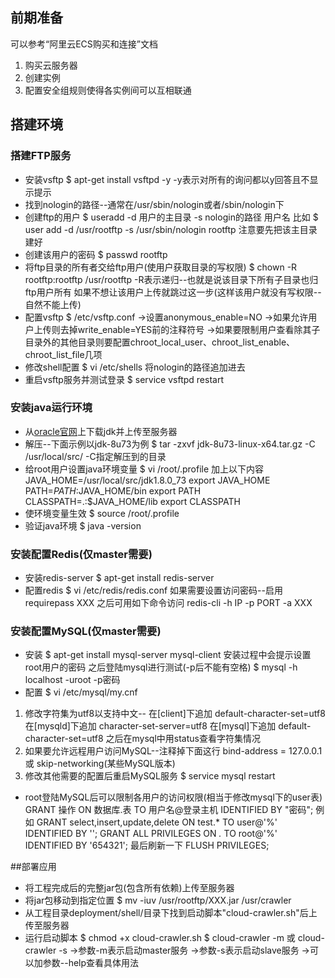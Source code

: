 ## 前期准备
可以参考“阿里云ECS购买和连接”文档
1. 购买云服务器
2. 创建实例
3. 配置安全组规则使得各实例间可以互相联通

## 搭建环境
### 搭建FTP服务
* 安装vsftp
    	$ apt-get install vsftpd -y
-y表示对所有的询问都以y回答且不显示提示
* 找到nologin的路径--通常在/usr/sbin/nologin或者/sbin/nologin下
* 创建ftp的用户
		$ useradd -d 用户的主目录 -s nologin的路径 用户名
比如
		$ user add -d /usr/rootftp -s /usr/sbin/nologin rootftp
注意要先把该主目录建好
* 创建该用户的密码
		$ passwd rootftp
* 将ftp目录的所有者交给ftp用户(使用户获取目录的写权限)
		$ chown -R rootftp:rootftp /usr/rootftp
-R表示递归--也就是说该目录下所有子目录也归ftp用户所有
如果不想让该用户上传就跳过这一步(这样该用户就没有写权限--自然不能上传)
*  配置vsftp
		$ /etc/vsftp.conf
->设置anonymous_enable=NO
->如果允许用户上传则去掉write_enable=YES前的注释符号
->如果要限制用户查看除其子目录外的其他目录则要配置chroot_local_user、chroot_list_enable、chroot_list_file几项
* 修改shell配置
		$ vi /etc/shells
将nologin的路径追加进去
* 重启vsftp服务并测试登录
		$ service vsftpd restart

### 安装java运行环境
* 从[oracle官网](http://www.oracle.com/technetwork/java/javase/downloads/index.html)上下载jdk并上传至服务器
* 解压--下面示例以jdk-8u73为例
		$ tar -zxvf jdk-8u73-linux-x64.tar.gz  -C /usr/local/src/
-C指定解压到的目录
* 给root用户设置java环境变量
		$ vi /root/.profile
加上以下内容
	    JAVA_HOME=/usr/local/src/jdk1.8.0_73
	    export JAVA_HOME
	    PATH=$PATH:$JAVA_HOME/bin
	    export PATH
	    CLASSPATH=.:$JAVA_HOME/lib
	    export CLASSPATH
* 使环境变量生效
		$ source /root/.profile
* 验证java环境
		$ java -version

### 安装配置Redis(仅master需要)
* 安装redis-server
		$ apt-get install redis-server
* 配置redis
		$ vi /etc/redis/redis.conf
如果需要设置访问密码--启用
		requirepass XXX
之后可用如下命令访问
		redis-cli -h IP -p PORT -a XXX

### 安装配置MySQL(仅master需要)
* 安装
		$ apt-get install mysql-server mysql-client
安装过程中会提示设置root用户的密码
之后登陆mysql进行测试(-p后不能有空格)
		$ mysql -h localhost -uroot -p密码
* 配置
		$ vi /etc/mysql/my.cnf
1. 修改字符集为utf8以支持中文--
在[client]下追加
		default-character-set=utf8
在[mysqld]下追加
		character-set-server=utf8
在[mysql]下追加
		default-character-set=utf8
之后在mysql中用status查看字符集情况
2. 如果要允许远程用户访问MySQL--注释掉下面这行
		bind-address = 127.0.0.1 或 skip-networking(某些MySQL版本)
3. 修改其他需要的配置后重启MySQL服务
		$ service mysql restart
* root登陆MySQL后可以限制各用户的访问权限(相当于修改mysql下的user表)
		GRANT 操作 ON 数据库.表 TO 用户名@登录主机 IDENTIFIED BY "密码";
例如
		GRANT select,insert,update,delete ON test.* TO user@'%' IDENTIFIED BY '';
		GRANT ALL PRIVILEGES ON *.* TO root@'%' IDENTIFIED BY '654321';
最后刷新一下
		FLUSH PRIVILEGES;

##部署应用
* 将工程完成后的完整jar包(包含所有依赖)上传至服务器
* 将jar包移动到指定位置
		$ mv -iuv /usr/rootftp/XXX.jar /usr/crawler
* 从工程目录deployment/shell/目录下找到启动脚本"cloud-crawler.sh"后上传至服务器
* 运行启动脚本
		$ chmod +x cloud-crawler.sh
		$ cloud-crawler -m 或 cloud-crawler -s
->参数-m表示启动master服务
->参数-s表示启动slave服务
->可以加参数--help查看具体用法